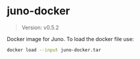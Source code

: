 # juno-docker

> Version: v0.5.2

Docker image for Juno. To load the docker file use:

```bash
docker load --input juno-docker.tar
```
